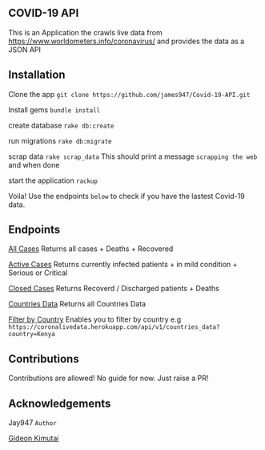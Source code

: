 COVID-19 API
---
This is an Application the crawls live data from https://www.worldometers.info/coronavirus/ and provides the data as a JSON API

Installation
---
Clone the app  `git clone https://github.com/james947/Covid-19-API.git`

Install gems `bundle install`

create database `rake db:create`

run migrations  `rake db:migrate`

scrap data `rake scrap_data` This should print a message `scrapping the web` and when done

start the application `rackup`

Voila! Use the endpoints `below` to check if you have the lastest Covid-19 data.


Endpoints
---
[All Cases](https://coronalivedata.herokuapp.com/api/v1/all_cases) Returns all cases + Deaths + Recovered

[Active Cases](https://coronalivedata.herokuapp.com/api/v1/active_cases) Returns currently infected patients + in mild condition + Serious or Critical

[Closed Cases](https://coronalivedata.herokuapp.com/api/v1/closed_cases) Returns Recoverd / Discharged patients  + Deaths

[Countries Data](https://coronalivedata.herokuapp.com/api/v1/countries_data) Returns all Countries Data

[Filter by Country](https://coronalivedata.herokuapp.com/api/v1/countries_data?country='') Enables you to filter by country e.g `https://coronalivedata.herokuapp.com/api/v1/countries_data?country=Kenya`

Contributions
---
Contributions are allowed! No guide for now. Just raise a PR!

Acknowledgements
---
Jay947 `Author`

[Gideon Kimutai](www.github.com/gr1d99)





